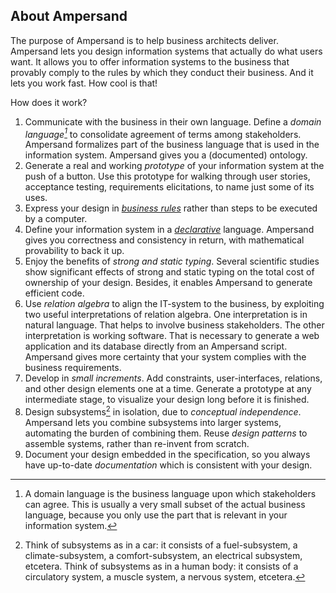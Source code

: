 ## About Ampersand

The purpose of Ampersand is to help business architects deliver. Ampersand lets you design information systems that actually do what users want. It allows you to offer information systems to the business that provably comply to the rules by which they conduct their business. And it lets you work fast. How cool is that!

How does it work?

1. Communicate with the business in their own language. Define a _domain language[^1]_ to consolidate agreement of terms among stakeholders. Ampersand formalizes part of the business language  that is used in the information system. Ampersand gives you a \(documented\) ontology.  
2. Generate a real and working _prototype_ of your information system at the push of a button. Use this prototype for walking through user stories, acceptance testing, requirements elicitations, to name just some of its uses.
3. Express your design in [_business rules_](http://www.businessrulesgroup.org/brmanifesto/BRManifesto.pdf) rather than steps to be executed by a computer.
4. Define your information system in a [_declarative_](/why-declarative.md "Why Declarative?") language. Ampersand gives you correctness and consistency in return, with mathematical provability to back it up.
5. Enjoy the benefits of _strong and static typing_. Several scientific studies show significant effects of strong and static typing on the total cost of ownership of your design. Besides, it enables Ampersand to generate efficient code.  
6. Use _relation algebra_ to align the IT-system to the business, by exploiting two useful interpretations of relation algebra. One interpretation is in natural language. That helps to involve business stakeholders. The other interpretation is working software. That is necessary to generate a web application and its database directly from an Ampersand script. Ampersand gives more certainty that your system complies with the business requirements.
7. Develop in _small increments_. Add constraints, user-interfaces, relations, and other design elements one at a time. Generate a prototype at any intermediate stage, to visualize your design long before it is finished.  
8. Design subsystems[^2] in isolation, due to _conceptual independence_. Ampersand lets you combine subsystems into larger systems, automating the burden of combining them.  Reuse _design patterns_ to assemble systems, rather than re-invent from scratch. 
9. Document your design embedded in the specification, so you always have up-to-date _documentation_ which is consistent with your design.

[^1]: A domain language is the business language upon which stakeholders can agree. This is usually a very small subset of the actual business language, because you only use the part that is relevant in your information system.

[^2]: Think of subsystems as in a car: it consists of a fuel-subsystem, a climate-subsystem, a comfort-subsystem, an electrical subsystem, etcetera. Think of subsystems as in a human body: it consists of a circulatory system, a muscle system, a nervous system, etcetera.